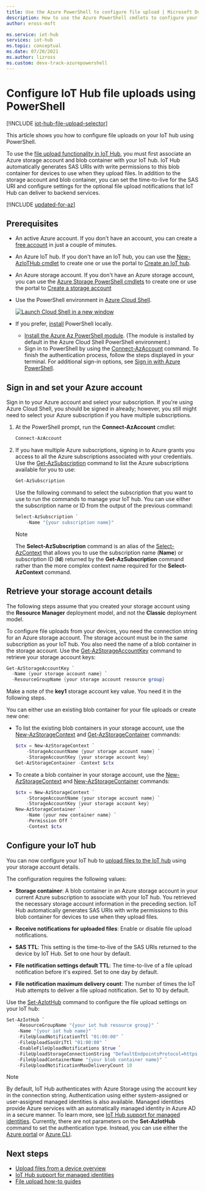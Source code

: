```yaml
---
title: Use the Azure PowerShell to configure file upload | Microsoft Docs
description: How to use the Azure PowerShell cmdlets to configure your IoT hub to enable file uploads from connected devices. Includes information about configuring the destination Azure storage account.
author: eross-msft

ms.service: iot-hub
services: iot-hub
ms.topic: conceptual
ms.date: 07/20/2021
ms.author: lizross 
ms.custom: devx-track-azurepowershell
---
```


# Configure IoT Hub file uploads using PowerShell

[!INCLUDE [iot-hub-file-upload-selector](../../includes/iot-hub-file-upload-selector.md)]

This article shows you how to configure file uploads on your IoT hub using PowerShell. 

To use the [file upload functionality in IoT Hub](iot-hub-devguide-file-upload.md), you must first associate an Azure storage account and blob container with your IoT hub. IoT Hub automatically generates SAS URIs with write permissions to this blob container for devices to use when they upload files. In addition to the storage account and blob container, you can set the time-to-live for the SAS URI and configure settings for the optional file upload notifications that IoT Hub can deliver to backend services.

[!INCLUDE [updated-for-az](../../includes/updated-for-az.md)]

## Prerequisites

* An active Azure account. If you don't have an account, you can create a [free account](https://azure.microsoft.com/pricing/free-trial/) in just a couple of minutes.

* An Azure IoT hub. If you don't have an IoT hub, you can use the [New-AzIoTHub cmdlet](/powershell/module/az.iothub/new-aziothub) to create one or use the portal to [Create an IoT hub](iot-hub-create-through-portal.md).

* An Azure storage account. If you don't have an Azure storage account, you can use the [Azure Storage PowerShell cmdlets](/powershell/module/az.storage/) to create one or use the portal to [Create a storage account](../storage/common/storage-account-create.md)

* Use the PowerShell environment in [Azure Cloud Shell](../cloud-shell/quickstart-powershell.md).

   [![Launch Cloud Shell in a new window](./media/iot-hub-configure-file-upload-powershell/hdi-launch-cloud-shell.png)](https://shell.azure.com)

* If you prefer, [install](/powershell/scripting/install/installing-powershell) PowerShell locally.

  * [Install the Azure Az PowerShell module](/powershell/azure/install-az-ps). (The module is installed by default in the Azure Cloud Shell PowerShell environment.) 
  * Sign in to PowerShell by using the [Connect-AzAccount](/powershell/module/az.accounts/connect-azaccount) command.  To finish the authentication process, follow the steps displayed in your terminal.  For additional sign-in options, see [Sign in with Azure PowerShell](/powershell/azure/authenticate-azureps).


## Sign in and set your Azure account

Sign in to your Azure account and select your subscription. If you're using Azure Cloud Shell, you should be signed in already; however, you still might need to select your Azure subscription if you have multiple subscriptions.

1. At the PowerShell prompt, run the **Connect-AzAccount** cmdlet:

    ```powershell
    Connect-AzAccount
    ```

2. If you have multiple Azure subscriptions, signing in to Azure grants you access to all the Azure subscriptions associated with your credentials. Use the [Get-AzSubscription](/powershell/module/az.accounts/get-azsubscription) command to list the Azure subscriptions available for you to use:

    ```powershell
    Get-AzSubscription
    ```

    Use the following command to select the subscription that you want to use to run the commands to manage your IoT hub. You can use either the subscription name or ID from the output of the previous command:

    ```powershell
    Select-AzSubscription `
        -Name "{your subscription name}"
    ```

    > [!NOTE]
    > The **Select-AzSubscription** command is an alias of the [Select-AzContext](/powershell/module/az.accounts/select-azcontext) that allows you to use the subscription name (**Name**) or subscription ID (**Id**) returned by the **Get-AzSubscription** command rather than the more complex context name required for the **Select-AzContext** command.

## Retrieve your storage account details

The following steps assume that you created your storage account using the **Resource Manager** deployment model, and not the **Classic** deployment model.

To configure file uploads from your devices, you need the connection string for an Azure storage account. The storage account must be in the same subscription as your IoT hub. You also need the name of a blob container in the storage account. Use the [Get-AzStorageAccountKey](/powershell/module/az.storage/get-azstorageaccountkey) command to retrieve your storage account keys:

```powershell
Get-AzStorageAccountKey `
  -Name {your storage account name} `
  -ResourceGroupName {your storage account resource group}
```

Make a note of the **key1** storage account key value. You need it in the following steps.

You can either use an existing blob container for your file uploads or create new one:

* To list the existing blob containers in your storage account, use the [New-AzStorageContext](/powershell/module/az.storage/new-azstoragecontext) and [Get-AzStorageContainer](/powershell/module/az.storage/get-azstoragecontainer)  commands:

    ```powershell
    $ctx = New-AzStorageContext `
        -StorageAccountName {your storage account name} `
        -StorageAccountKey {your storage account key}
    Get-AzStorageContainer -Context $ctx
    ```

* To create a blob container in your storage account, use the [New-AzStorageContext](/powershell/module/az.storage/new-azstoragecontext) and [New-AzStorageContainer](/powershell/module/az.storage/new-azstoragecontainer) commands:

    ```powershell
    $ctx = New-AzStorageContext `
        -StorageAccountName {your storage account name} `
        -StorageAccountKey {your storage account key}
    New-AzStorageContainer `
        -Name {your new container name} `
        -Permission Off `
        -Context $ctx
    ```

## Configure your IoT hub

You can now configure your IoT hub to [upload files to the IoT hub](iot-hub-devguide-file-upload.md) using your storage account details.

The configuration requires the following values:

* **Storage container**: A blob container in an Azure storage account in your current Azure subscription to associate with your IoT hub. You retrieved the necessary storage account information in the preceding section. IoT Hub automatically generates SAS URIs with write permissions to this blob container for devices to use when they upload files.

* **Receive notifications for uploaded files**: Enable or disable file upload notifications.

* **SAS TTL**: This setting is the time-to-live of the SAS URIs returned to the device by IoT Hub. Set to one hour by default.

* **File notification settings default TTL**: The time-to-live of a file upload notification before it's expired. Set to one day by default.

* **File notification maximum delivery count**: The number of times the IoT Hub attempts to deliver a file upload notification. Set to 10 by default.

Use the [Set-AzIotHub](/powershell/module/az.iothub/set-aziothub) command to configure the file upload settings on your IoT hub:

```powershell
Set-AzIotHub `
    -ResourceGroupName "{your iot hub resource group}" `
    -Name "{your iot hub name}" `
    -FileUploadNotificationTtl "01:00:00" `
    -FileUploadSasUriTtl "01:00:00" `
    -EnableFileUploadNotifications $true `
    -FileUploadStorageConnectionString "DefaultEndpointsProtocol=https;AccountName={your storage account name};AccountKey={your storage account key};EndpointSuffix=core.windows.net" `
    -FileUploadContainerName "{your blob container name}" `
    -FileUploadNotificationMaxDeliveryCount 10
```

> [!NOTE]
> By default, IoT Hub authenticates with Azure Storage using the account key in the connection string. Authentication using either system-assigned or user-assigned managed identities is also available. Managed identities provide Azure services with an automatically managed identity in Azure AD in a secure manner. To learn more, see [IoT Hub support for managed identities](./iot-hub-managed-identity.md). Currently, there are not parameters on the **Set-AzIotHub** command to set the authentication type. Instead, you can use either the [Azure portal](./iot-hub-configure-file-upload.md) or [Azure CLI](./iot-hub-configure-file-upload-cli.md). 

## Next steps

* [Upload files from a device overview](iot-hub-devguide-file-upload.md)
* [IoT Hub support for managed identities](./iot-hub-managed-identity.md)
* [File upload how-to guides](./iot-hub-csharp-csharp-file-upload.md)
